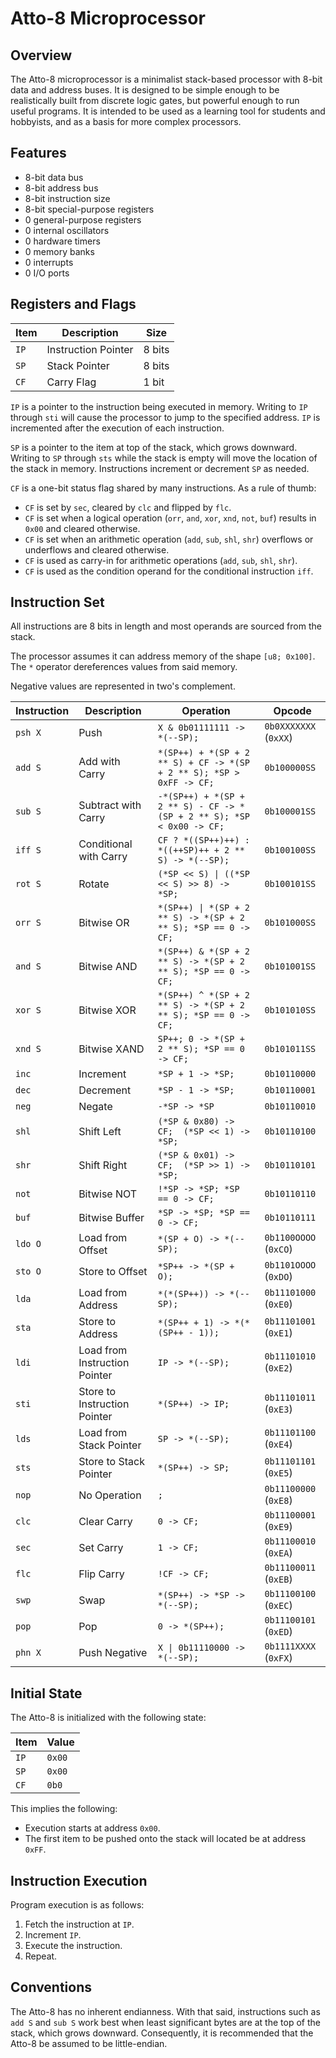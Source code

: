# Atto-8 Microprocessor

## Overview

The Atto-8 microprocessor is a minimalist stack-based processor with 8-bit data and address buses. It is designed to be simple enough to be realistically built from discrete logic gates, but powerful enough to run useful programs. It is intended to be used as a learning tool for students and hobbyists, and as a basis for more complex processors.

## Features

- 8-bit data bus
- 8-bit address bus
- 8-bit instruction size
- 8-bit special-purpose registers
- 0 general-purpose registers
- 0 internal oscillators
- 0 hardware timers
- 0 memory banks
- 0 interrupts
- 0 I/O ports

## Registers and Flags

| Item | Description         | Size   |
| ---- | ------------------- | ------ |
| `IP` | Instruction Pointer | 8 bits |
| `SP` | Stack Pointer       | 8 bits |
| `CF` | Carry Flag          | 1 bit  |

`IP` is a pointer to the instruction being executed in memory. Writing to `IP` through `sti` will cause the processor to jump to the specified address. `IP` is incremented after the execution of each instruction.

`SP` is a pointer to the item at top of the stack, which grows downward. Writing to `SP` through `sts` while the stack is empty will move the location of the stack in memory. Instructions increment or decrement `SP` as needed.

`CF` is a one-bit status flag shared by many instructions. As a rule of thumb:

- `CF` is set by `sec`, cleared by `clc` and flipped by `flc`.
- `CF` is set when a logical operation (`orr`, `and`, `xor`, `xnd`, `not`, `buf`) results in `0x00` and cleared otherwise.
- `CF` is set when an arithmetic operation (`add`, `sub`, `shl`, `shr`) overflows or underflows and cleared otherwise.
- `CF` is used as carry-in for arithmetic operations (`add`, `sub`, `shl`, `shr`).
- `CF` is used as the condition operand for the conditional instruction `iff`.

## Instruction Set

All instructions are 8 bits in length and most operands are sourced from the stack.

The processor assumes it can address memory of the shape `[u8; 0x100]`. The `*` operator dereferences values from said memory.

Negative values are represented in two's complement.

| Instruction | Description                   | Operation                                                             | Opcode                |
| ----------- | ----------------------------- | --------------------------------------------------------------------- | --------------------- |
| `psh X`     | Push                          | `X & 0b01111111 -> *(--SP);`                                          | `0b0XXXXXXX` (`0xXX`) |
| `add S`     | Add with Carry                | `*(SP++) + *(SP + 2 ** S) + CF -> *(SP + 2 ** S); *SP > 0xFF -> CF;`  | `0b100000SS`          |
| `sub S`     | Subtract with Carry           | `-*(SP++) + *(SP + 2 ** S) - CF -> *(SP + 2 ** S); *SP < 0x00 -> CF;` | `0b100001SS`          |
| `iff S`     | Conditional with Carry        | `CF ? *((SP++)++) : *((++SP)++ + 2 ** S) -> *(--SP);`                 | `0b100100SS`          |
| `rot S`     | Rotate                        | `(*SP << S) \| ((*SP << S) >> 8) -> *SP;`                             | `0b100101SS`          |
| `orr S`     | Bitwise OR                    | `*(SP++) \| *(SP + 2 ** S) -> *(SP + 2 ** S); *SP == 0 -> CF;`        | `0b101000SS`          |
| `and S`     | Bitwise AND                   | `*(SP++) & *(SP + 2 ** S) -> *(SP + 2 ** S); *SP == 0 -> CF;`         | `0b101001SS`          |
| `xor S`     | Bitwise XOR                   | `*(SP++) ^ *(SP + 2 ** S) -> *(SP + 2 ** S); *SP == 0 -> CF;`         | `0b101010SS`          |
| `xnd S`     | Bitwise XAND                  | `SP++; 0 -> *(SP + 2 ** S); *SP == 0 -> CF;`                          | `0b101011SS`          |
| `inc`       | Increment                     | `*SP + 1 -> *SP;`                                                     | `0b10110000`          |
| `dec`       | Decrement                     | `*SP - 1 -> *SP;`                                                     | `0b10110001`          |
| `neg`       | Negate                        | `-*SP -> *SP`                                                         | `0b10110010`          |
| `shl`       | Shift Left                    | `(*SP & 0x80) -> CF;  (*SP << 1) -> *SP;`                             | `0b10110100`          |
| `shr`       | Shift Right                   | `(*SP & 0x01) -> CF;  (*SP >> 1) -> *SP;`                             | `0b10110101`          |
| `not`       | Bitwise NOT                   | `!*SP -> *SP; *SP == 0 -> CF;`                                        | `0b10110110`          |
| `buf`       | Bitwise Buffer                | `*SP -> *SP; *SP == 0 -> CF;`                                         | `0b10110111`          |
| `ldo O`     | Load from Offset              | `*(SP + O) -> *(--SP);`                                               | `0b1100OOOO` (`0xCO`) |
| `sto O`     | Store to Offset               | `*SP++ -> *(SP + O);`                                                 | `0b1101OOOO` (`0xDO`) |
| `lda`       | Load from Address             | `*(*(SP++)) -> *(--SP);`                                              | `0b11101000` (`0xE0`) |
| `sta`       | Store to Address              | `*(SP++ + 1) -> *(*(SP++ - 1));`                                      | `0b11101001` (`0xE1`) |
| `ldi`       | Load from Instruction Pointer | `IP -> *(--SP);`                                                      | `0b11101010` (`0xE2`) |
| `sti`       | Store to Instruction Pointer  | `*(SP++) -> IP;`                                                      | `0b11101011` (`0xE3`) |
| `lds`       | Load from Stack Pointer       | `SP -> *(--SP);`                                                      | `0b11101100` (`0xE4`) |
| `sts`       | Store to Stack Pointer        | `*(SP++) -> SP;`                                                      | `0b11101101` (`0xE5`) |
| `nop`       | No Operation                  | `;`                                                                   | `0b11100000` (`0xE8`) |
| `clc`       | Clear Carry                   | `0 -> CF;`                                                            | `0b11100001` (`0xE9`) |
| `sec`       | Set Carry                     | `1 -> CF;`                                                            | `0b11100010` (`0xEA`) |
| `flc`       | Flip Carry                    | `!CF -> CF;`                                                          | `0b11100011` (`0xEB`) |
| `swp`       | Swap                          | `*(SP++) -> *SP -> *(--SP);`                                          | `0b11100100` (`0xEC`) |
| `pop`       | Pop                           | `0 -> *(SP++);`                                                       | `0b11100101` (`0xED`) |
| `phn X`     | Push Negative                 | `X \| 0b11110000 -> *(--SP);`                                         | `0b1111XXXX` (`0xFX`) |

## Initial State

The Atto-8 is initialized with the following state:

| Item | Value  |
| ---- | ------ |
| `IP` | `0x00` |
| `SP` | `0x00` |
| `CF` | `0b0`  |

This implies the following:

- Execution starts at address `0x00`.
- The first item to be pushed onto the stack will located be at address `0xFF`.

## Instruction Execution

Program execution is as follows:

1. Fetch the instruction at `IP`.
2. Increment `IP`.
3. Execute the instruction.
4. Repeat.

## Conventions

The Atto-8 has no inherent endianness. With that said, instructions such as `add S` and `sub S` work best when least significant bytes are at the top of the stack, which grows downward. Consequently, it is recommended that the Atto-8 be assumed to be little-endian.
